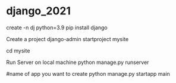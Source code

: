 # django_2021

create -n dj python=3.9
pip install django 

Create a project 
django-admin startproject mysite 

cd mysite 

Run Server on local machine 
python manage.py runserver 

#name of app you want to create 
python manage.py startapp main
